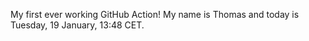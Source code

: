 My first ever working GitHub Action!
My name is Thomas and today is Tuesday, 19 January, 13:48 CET. 
